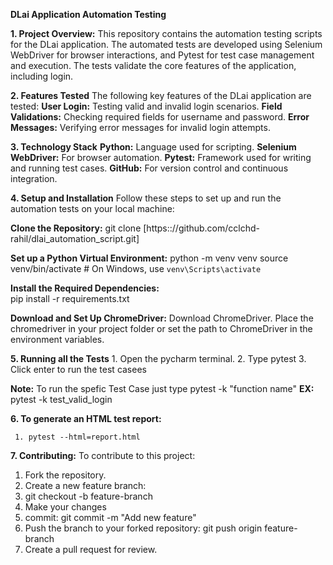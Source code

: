 **DLai Application Automation Testing**

**1. Project Overview:** 
  This repository contains the automation testing scripts for the DLai application. The automated tests are developed using Selenium WebDriver for browser interactions, and Pytest for test case management and execution. The tests validate the core features of the application, including login.

**2. Features Tested**
  The following key features of the DLai application are tested:
  **User Login:** Testing valid and invalid login scenarios.
  **Field Validations:** Checking required fields for username and password.
  **Error Messages:** Verifying error messages for invalid login attempts.


**3. Technology Stack**
  **Python:** Language used for scripting.
  **Selenium WebDriver:** For browser automation.
  **Pytest:** Framework used for writing and running test cases.
  **GitHub:** For version control and continuous integration.

**4. Setup and Installation**
Follow these steps to set up and run the automation tests on your local machine:

  **Clone the Repository:**
      git clone [https:://github.com/cclchd-rahil/dlai_automation_script.git]

  **Set up a Python Virtual Environment:**
      python -m venv venv
      source venv/bin/activate  # On Windows, use `venv\Scripts\activate`

  **Install the Required Dependencies:**  
      pip install -r requirements.txt

  **Download and Set Up ChromeDriver:**
      Download ChromeDriver.
      Place the chromedriver in your project folder or set the path to ChromeDriver in the environment variables.

**5. Running all the Tests**
    1. Open the pycharm terminal.
    2. Type pytest 
    3. Click enter to run the test casees

  **Note:** To run the spefic Test Case just type pytest -k "function name" **EX:** pytest -k test_valid_login

**6. To generate an HTML test report:**

     1. pytest --html=report.html

**7. Contributing:** To contribute to this project:

  1. Fork the repository.
  2. Create a new feature branch:
  3. git checkout -b feature-branch
  4. Make your changes
  5. commit: git commit -m "Add new feature"
  6. Push the branch to your forked repository: git push origin feature-branch
  7. Create a pull request for review.



